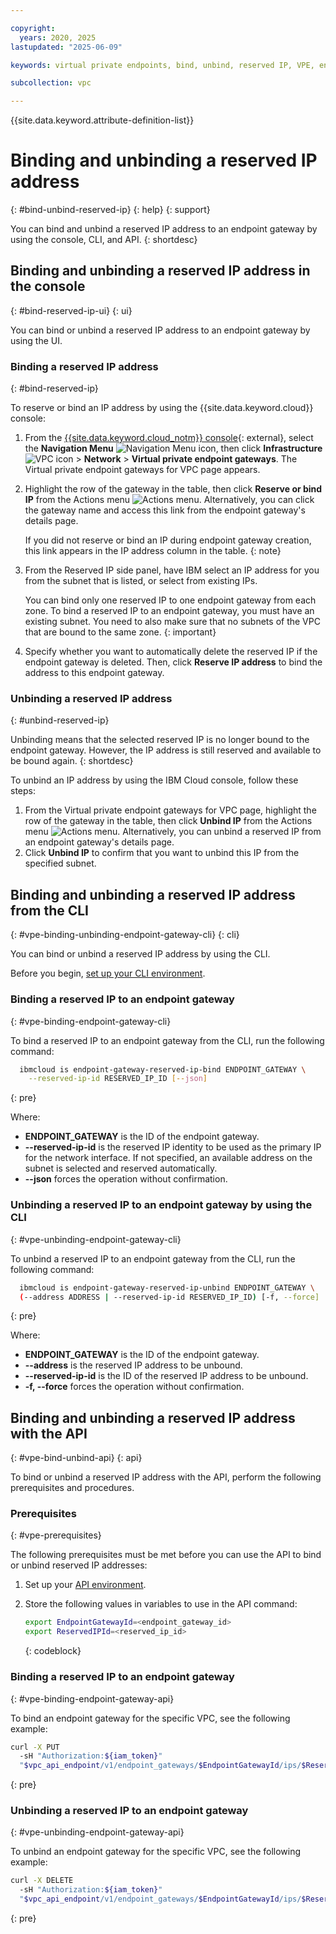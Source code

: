 ```yaml
---

copyright:
  years: 2020, 2025
lastupdated: "2025-06-09"

keywords: virtual private endpoints, bind, unbind, reserved IP, VPE, endpoint gateways

subcollection: vpc

---
```


{{site.data.keyword.attribute-definition-list}}

# Binding and unbinding a reserved IP address
{: #bind-unbind-reserved-ip}
{: help}
{: support}

You can bind and unbind a reserved IP address to an endpoint gateway by using the console, CLI, and API.
{: shortdesc}

## Binding and unbinding a reserved IP address in the console
{: #bind-reserved-ip-ui}
{: ui}

You can bind or unbind a reserved IP address to an endpoint gateway by using the UI.

### Binding a reserved IP address
{: #bind-reserved-ip}

To reserve or bind an IP address by using the {{site.data.keyword.cloud}} console:

1. From the [{{site.data.keyword.cloud_notm}} console](/login){: external}, select the **Navigation Menu** ![Navigation Menu icon](../icons/icon_hamburger.svg), then click **Infrastructure** ![VPC icon](../../icons/vpc.svg) > **Network** > **Virtual private endpoint gateways**. The Virtual private endpoint gateways for VPC page appears.
1. Highlight the row of the gateway in the table, then click **Reserve or bind IP** from the Actions menu ![Actions menu](../icons/action-menu-icon.svg "Actions"). Alternatively, you can click the gateway name and access this link from the endpoint gateway's details page.

   If you did not reserve or bind an IP during endpoint gateway creation, this link appears in the IP address column in the table.
   {: note}

1. From the Reserved IP side panel, have IBM select an IP address for you from the subnet that is listed, or select from existing IPs.

   You can bind only one reserved IP to one endpoint gateway from each zone. To bind a reserved IP to an endpoint gateway, you must have an existing subnet. You need to also make sure that no subnets of the VPC that are bound to the same zone.
   {: important}

1. Specify whether you want to automatically delete the reserved IP if the endpoint gateway is deleted. Then, click **Reserve IP address** to bind the address to this endpoint gateway.

### Unbinding a reserved IP address
{: #unbind-reserved-ip}

Unbinding means that the selected reserved IP is no longer bound to the endpoint gateway. However, the IP address is still reserved and available to be bound again.
{: shortdesc}

To unbind an IP address by using the IBM Cloud console, follow these steps:

1. From the Virtual private endpoint gateways for VPC page, highlight the row of the gateway in the table, then click **Unbind IP** from the Actions menu ![Actions menu](../icons/action-menu-icon.svg "Actions"). Alternatively, you can unbind a reserved IP from an endpoint gateway's details page.
1. Click **Unbind IP** to confirm that you want to unbind this IP from the specified subnet.

## Binding and unbinding a reserved IP address from the CLI
{: #vpe-binding-unbinding-endpoint-gateway-cli}
{: cli}

You can bind or unbind a reserved IP address by using the CLI.

Before you begin, [set up your CLI environment](/docs/vpc?topic=vpc-set-up-environment&interface=cli).

### Binding a reserved IP to an endpoint gateway
{: #vpe-binding-endpoint-gateway-cli}

To bind a reserved IP to an endpoint gateway from the CLI, run the following command:

```sh
  ibmcloud is endpoint-gateway-reserved-ip-bind ENDPOINT_GATEWAY \
    --reserved-ip-id RESERVED_IP_ID [--json]
```
{: pre}

Where:

* **ENDPOINT_GATEWAY** is the ID of the endpoint gateway.
* **--reserved-ip-id** is the reserved IP identity to be used as the primary IP for the network interface. If not specified, an available address on the subnet is selected and reserved automatically.
* **--json** forces the operation without confirmation.

### Unbinding a reserved IP to an endpoint gateway by using the CLI
{: #vpe-unbinding-endpoint-gateway-cli}

To unbind a reserved IP to an endpoint gateway from the CLI, run the following command:

```sh
  ibmcloud is endpoint-gateway-reserved-ip-unbind ENDPOINT_GATEWAY \
  (--address ADDRESS | --reserved-ip-id RESERVED_IP_ID) [-f, --force]
```
{: pre}

Where:

* **ENDPOINT_GATEWAY** is the ID of the endpoint gateway.
* **--address** is the reserved IP address to be unbound.
* **--reserved-ip-id** is the ID of the reserved IP address to be unbound.
* **-f, --force** forces the operation without confirmation.

## Binding and unbinding a reserved IP address with the API
{: #vpe-bind-unbind-api}
{: api}

To bind or unbind a reserved IP address with the API, perform the following prerequisites and procedures.

### Prerequisites
{: #vpe-prerequisites}

The following prerequisites must be met before you can use the API to bind or unbind reserved IP addresses:

1. Set up your [API environment](/docs/vpc?topic=vpc-set-up-environment#api-prerequisites-setup).
1. Store the following values in variables to use in the API command:

    ```sh
    export EndpointGatewayId=<endpoint_gateway_id>
    export ReservedIPId=<reserved_ip_id>
    ```
    {: codeblock}

### Binding a reserved IP to an endpoint gateway
{: #vpe-binding-endpoint-gateway-api}

To bind an endpoint gateway for the specific VPC, see the following example:

```sh
curl -X PUT
  -sH "Authorization:${iam_token}"
  "$vpc_api_endpoint/v1/endpoint_gateways/$EndpointGatewayId/ips/$ReservedIPId?version=$api_version&generation=2"
```
{: pre}

### Unbinding a reserved IP to an endpoint gateway
{: #vpe-unbinding-endpoint-gateway-api}

To unbind an endpoint gateway for the specific VPC, see the following example:

```sh
curl -X DELETE
  -sH "Authorization:${iam_token}"
  "$vpc_api_endpoint/v1/endpoint_gateways/$EndpointGatewayId/ips/$ReservedIPId?version=$api_version&generation=2"
```
{: pre}
